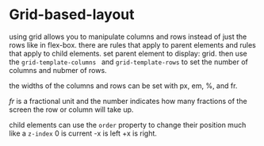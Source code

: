 # Grid-based-layout

using grid allows you to manipulate columns and rows instead of just the rows like in flex-box. 
there are rules that apply to parent elements and rules that apply to child elements. 
set parent element to display: grid. then use the `grid-template-columns ` and `grid-template-rows` to set the number of columns and nubmer of rows. 

the widths of the columns and  rows can be set with px, em, %, and fr. 

  *fr* is a fractional unit and the number indicates how many fractions of the screen the row or column will take up. 

child elements can use the `order` property to change their position much like a `z-index` 0 is current -x is left +x is right.
